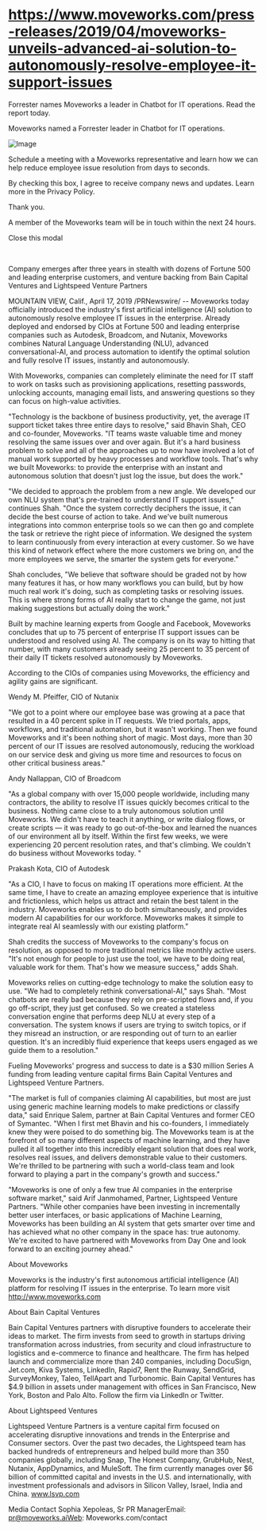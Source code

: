 # https://www.moveworks.com/press-releases/2019/04/moveworks-unveils-advanced-ai-solution-to-autonomously-resolve-employee-it-support-issues

Forrester names Moveworks a leader in Chatbot for IT operations. Read the report today.

Moveworks named a Forrester leader in Chatbot for IT operations. 

![Image](https://www.moveworks.com/hubfs/img/site/qr-demo.png)

Schedule a meeting with a Moveworks representative and learn how we can help reduce employee issue resolution from days to seconds.

By checking this box, I agree to receive company news and updates. Learn more in the Privacy Policy.

Thank you.

A member of the Moveworks team will be in touch within the next 24 hours.



  Close this modal
  


 

Company emerges after three years in stealth with dozens of Fortune 500 and leading enterprise customers, and venture backing from Bain Capital Ventures and Lightspeed Venture Partners

MOUNTAIN VIEW, Calif., April 17, 2019 /PRNewswire/ -- Moveworks today officially introduced the industry's first artificial intelligence (AI) solution to autonomously resolve employee IT issues in the enterprise. Already deployed and endorsed by CIOs at Fortune 500 and leading enterprise companies such as Autodesk, Broadcom, and Nutanix, Moveworks combines Natural Language Understanding (NLU), advanced conversational-AI, and process automation to identify the optimal solution and fully resolve IT issues, instantly and autonomously.

With Moveworks, companies can completely eliminate the need for IT staff to work on tasks such as provisioning applications, resetting passwords, unlocking accounts, managing email lists, and answering questions so they can focus on high-value activities.

"Technology is the backbone of business productivity, yet, the average IT support ticket takes three entire days to resolve," said Bhavin Shah, CEO and co-founder, Moveworks. "IT teams waste valuable time and money resolving the same issues over and over again. But it's a hard business problem to solve and all of the approaches up to now have involved a lot of manual work supported by heavy processes and workflow tools. That's why we built Moveworks: to provide the enterprise with an instant and autonomous solution that doesn't just log the issue, but does the work."

"We decided to approach the problem from a new angle. We developed our own NLU system that's pre-trained to understand IT support issues," continues Shah. "Once the system correctly deciphers the issue, it can decide the best course of action to take. And we've built numerous integrations into common enterprise tools so we can then go and complete the task or retrieve the right piece of information. We designed the system to learn continuously from every interaction at every customer. So we have this kind of network effect where the more customers we bring on, and the more employees we serve, the smarter the system gets for everyone."

Shah concludes, "We believe that software should be graded not by how many features it has, or how many workflows you can build, but by how much real work it's doing, such as completing tasks or resolving issues. This is where strong forms of AI really start to change the game, not just making suggestions but actually doing the work."

Built by machine learning experts from Google and Facebook, Moveworks concludes that up to 75 percent of enterprise IT support issues can be understood and resolved using AI. The company is on its way to hitting that number, with many customers already seeing 25 percent to 35 percent of their daily IT tickets resolved autonomously by Moveworks.

According to the CIOs of companies using Moveworks, the efficiency and agility gains are significant.

Wendy M. Pfeiffer, CIO of Nutanix

"We got to a point where our employee base was growing at a pace that resulted in a 40 percent spike in IT requests. We tried portals, apps, workflows, and traditional automation, but it wasn't working. Then we found Moveworks and it's been nothing short of magic. Most days, more than 30 percent of our IT issues are resolved autonomously, reducing the workload on our service desk and giving us more time and resources to focus on other critical business areas."

Andy Nallappan, CIO of Broadcom

"As a global company with over 15,000 people worldwide, including many contractors, the ability to resolve IT issues quickly becomes critical to the business. Nothing came close to a truly autonomous solution until Moveworks. We didn't have to teach it anything, or write dialog flows, or create scripts — it was ready to go out-of-the-box and learned the nuances of our environment all by itself. Within the first few weeks, we were experiencing 20 percent resolution rates, and that's climbing. We couldn't do business without Moveworks today. "

Prakash Kota, CIO of Autodesk

"As a CIO, I have to focus on making IT operations more efficient. At the same time, I have to create an amazing employee experience that is intuitive and frictionless, which helps us attract and retain the best talent in the industry. Moveworks enables us to do both simultaneously, and provides modern AI capabilities for our workforce. Moveworks makes it simple to integrate real AI seamlessly with our existing platform."

Shah credits the success of Moveworks to the company's focus on resolution, as opposed to more traditional metrics like monthly active users. "It's not enough for people to just use the tool, we have to be doing real, valuable work for them. That's how we measure success," adds Shah.

Moveworks relies on cutting-edge technology to make the solution easy to use. "We had to completely rethink conversational-AI," says Shah. "Most chatbots are really bad because they rely on pre-scripted flows and, if you go off-script, they just get confused. So we created a stateless conversation engine that performs deep NLU at every step of a conversation. The system knows if users are trying to switch topics, or if they misread an instruction, or are responding out of turn to an earlier question. It's an incredibly fluid experience that keeps users engaged as we guide them to a resolution."

Fueling Moveworks' progress and success to date is a $30 million Series A funding from leading venture capital firms Bain Capital Ventures and Lightspeed Venture Partners.

"The market is full of companies claiming AI capabilities, but most are just using generic machine learning models to make predictions or classify data," said Enrique Salem, partner at Bain Capital Ventures and former CEO of Symantec. "When I first met Bhavin and his co-founders, I immediately knew they were poised to do something big. The Moveworks team is at the forefront of so many different aspects of machine learning, and they have pulled it all together into this incredibly elegant solution that does real work, resolves real issues, and delivers demonstrable value to their customers. We're thrilled to be partnering with such a world-class team and look forward to playing a part in the company's growth and success."

"Moveworks is one of only a few true AI companies in the enterprise software market," said Arif Janmohamed, Partner, Lightspeed Venture Partners. "While other companies have been investing in incrementally better user interfaces, or basic applications of Machine Learning, Moveworks has been building an AI system that gets smarter over time and has achieved what no other company in the space has: true autonomy. We're excited to have partnered with Moveworks from Day One and look forward to an exciting journey ahead."

About Moveworks

Moveworks is the industry's first autonomous artificial intelligence (AI) platform for resolving IT issues in the enterprise. To learn more visit http://www.moveworks.com

About Bain Capital Ventures

Bain Capital Ventures partners with disruptive founders to accelerate their ideas to market. The firm invests from seed to growth in startups driving transformation across industries, from security and cloud infrastructure to logistics and e-commerce to finance and healthcare. The firm has helped launch and commercialize more than 240 companies, including DocuSign, Jet.com, Kiva Systems, LinkedIn, Rapid7, Rent the Runway, SendGrid, SurveyMonkey, Taleo, TellApart and Turbonomic. Bain Capital Ventures has $4.9 billion in assets under management with offices in San Francisco, New York, Boston and Palo Alto. Follow the firm via LinkedIn or Twitter.

About Lightspeed Ventures

Lightspeed Venture Partners is a venture capital firm focused on accelerating disruptive innovations and trends in the Enterprise and Consumer sectors. Over the past two decades, the Lightspeed team has backed hundreds of entrepreneurs and helped build more than 350 companies globally, including Snap, The Honest Company, GrubHub, Nest, Nutanix, AppDynamics, and MuleSoft. The firm currently manages over $6 billion of committed capital and invests in the U.S. and internationally, with investment professionals and advisors in Silicon Valley, Israel, India and China. www.lsvp.com

Media Contact Sophia Xepoleas, Sr PR ManagerEmail: pr@moveworks.aiWeb: Moveworks.com/contact 

